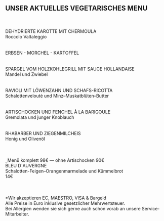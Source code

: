 ## UNSER AKTUELLES VEGETARISCHES MENU
<br>
<br>
DEHYDRIERTE KAROTTE MIT CHERMOULA <br>
Roccolo Valtaleggio <br>
<br>
<br>
ERBSEN - MORCHEL - KARTOFFEL<br>
<br>
<br>
SPARGEL VOM HOLZKOHLEGRILL MIT SAUCE HOLLANDAISE<br>
Mandel und Zwiebel<br>
<br>
<br>
RAVIOLI MIT LÖWENZAHN UND SCHAFS-RICOTTA <br> 
Schalottenvelouté und Minz–Muskatblüten–Butter<br>
<br>
<br>
ARTISCHOCKEN UND FENCHEL À LA BARIGOULE<br>
Gremolata und junger Knoblauch <br>
<br>
<br>
RHABARBER UND ZIEGENMILCHEIS<br>
Honig und Olivenöl<br>
<br>
<br>
<br>
_Menü komplett 98€ — ohne Artischocken 90€ 
<br>
BLEU D`AUVERGNE<br>
Schalotten-Feigen–Orangenmarmelade und Kümmelbrot<br>
14€
<br>
<br>
<br>
<br>
*Wir akzeptieren EC, MAESTRO, VISA & Bargeld<br>
Alle Preise in Euro inklusive gesetzlicher Mehrwertsteuer.<br>
Bei Allergien wenden sie sich gerne auch schon vorab an unsere Service-Mitarbeiter.<br>
